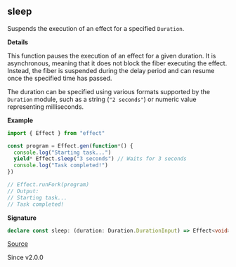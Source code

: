 ## sleep

Suspends the execution of an effect for a specified `Duration`.

**Details**

This function pauses the execution of an effect for a given duration. It is
asynchronous, meaning that it does not block the fiber executing the effect.
Instead, the fiber is suspended during the delay period and can resume once
the specified time has passed.

The duration can be specified using various formats supported by the
`Duration` module, such as a string (`"2 seconds"`) or numeric value
representing milliseconds.

**Example**

```ts
import { Effect } from "effect"

const program = Effect.gen(function*() {
  console.log("Starting task...")
  yield* Effect.sleep("3 seconds") // Waits for 3 seconds
  console.log("Task completed!")
})

// Effect.runFork(program)
// Output:
// Starting task...
// Task completed!
```

**Signature**

```ts
declare const sleep: (duration: Duration.DurationInput) => Effect<void>
```

[Source](https://github.com/Effect-TS/effect/tree/main/packages/effect/src/Effect.ts#L6745)

Since v2.0.0